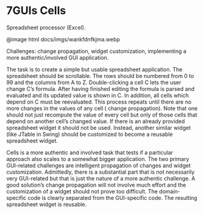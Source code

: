 # 7GUIs Cells

<!-- aui:example 7guis -->
Spreadsheet processor (Excel).

@image html docs/imgs/wankfdnfkjma.webp

Challenges: change propagation, widget customization, implementing a more authentic/involved GUI application.

The task is to create a simple but usable spreadsheet application. The spreadsheet should be scrollable. The rows should
be numbered from 0 to 99 and the columns from A to Z. Double-clicking a cell C lets the user change C’s formula. After
having finished editing the formula is parsed and evaluated and its updated value is shown in C. In addition, all cells
which depend on C must be reevaluated. This process repeats until there are no more changes in the values of any cell (
change propagation). Note that one should not just recompute the value of every cell but only of those cells that depend
on another cell’s changed value. If there is an already provided spreadsheet widget it should not be used. Instead,
another similar widget (like JTable in Swing) should be customized to become a reusable spreadsheet widget.

Cells is a more authentic and involved task that tests if a particular approach also scales to a somewhat bigger
application. The two primary GUI-related challenges are intelligent propagation of changes and widget customization.
Admittedly, there is a substantial part that is not necessarily very GUI-related but that is just the nature of a more
authentic challenge. A good solution’s change propagation will not involve much effort and the customization of a widget
should not prove too difficult. The domain-specific code is clearly separated from the GUI-specific code. The resulting
spreadsheet widget is reusable.